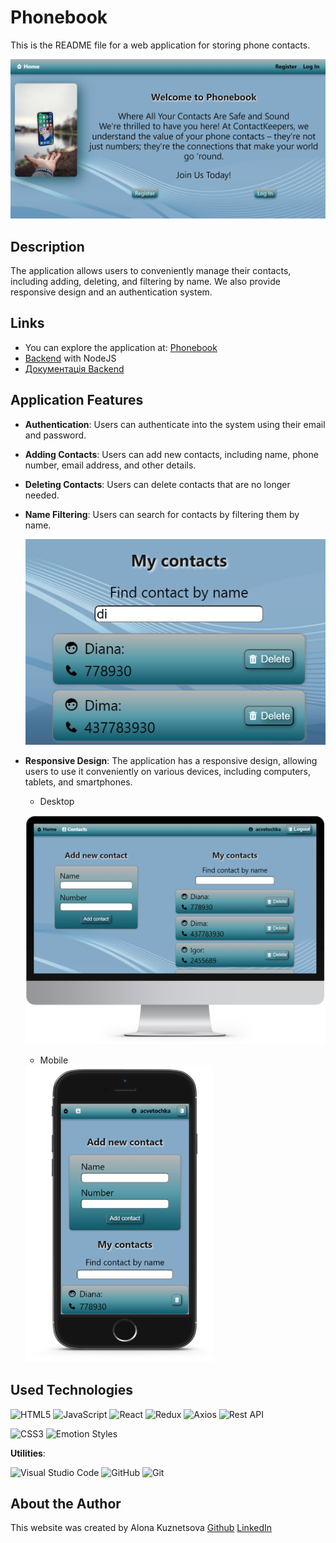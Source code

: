 # Phonebook

This is the README file for a web application for storing phone contacts.

![Home Page of Phonebook](./assets/home-phonebook.png)

## Description

The application allows users to conveniently manage their contacts, including adding, deleting, and filtering by name. We also provide responsive design and an authentication system.

## Links

- You can explore the application at: [Phonebook](https://acvetochka.github.io/Phonebook)
- [Backend](https://github.com/acvetochka/nodejs-rest-api) with NodeJS
- [Документація Backend](https://kuznietsova.org/api-docs/)

## Application Features

- **Authentication**: Users can authenticate into the system using their email and password.

- **Adding Contacts**: Users can add new contacts, including name, phone number, email address, and other details.

- **Deleting Contacts**: Users can delete contacts that are no longer needed.

- **Name Filtering**: Users can search for contacts by filtering them by name.

     <img src="./assets/filter-phonebook.png" width="500">
<!-- ![Filter](./assets/filter-phonebook.png) -->

- **Responsive Design**: The application has a responsive design, allowing users to use it conveniently on various devices, including computers, tablets, and smartphones.

  - Desktop
    
  ![Desktop](./assets/desktop.png)

  - Mobile
    
  <img src="./assets/mobile.png" width="300">
<!-- ![Mobile](./assets/mobile-phonebook.png) -->

## Used Technologies

  ![HTML5](https://img.shields.io/badge/html5-%23E34F26.svg?style=for-the-badge&logo=html5&logoColor=white)
  ![JavaScript](https://img.shields.io/badge/javascript-%23323330.svg?style=for-the-badge&logo=javascript&logoColor=%23F7DF1E)
  ![React](https://img.shields.io/badge/react-%2320232a.svg?style=for-the-badge&logo=react&logoColor=%2361DAFB)
  ![Redux](https://img.shields.io/badge/redux-%23593d88.svg?style=for-the-badge&logo=redux&logoColor=white)
  ![Axios](https://img.shields.io/badge/Axios-5A29E4?style=for-the-badge&logo=axios&logoColor=white)
  ![Rest API](https://img.shields.io/badge/Rest_API-gray?style=for-the-badge)

  ![CSS3](https://img.shields.io/badge/CSS3-1572B6?style=for-the-badge&logo=css3&logoColor=white)
  ![Emotion Styles](https://img.shields.io/badge/Emotion-D26AC2?style=for-the-badge)

 **Utilities**:

   ![Visual Studio Code](https://img.shields.io/badge/Visual%20Studio%20Code-0078d7.svg?style=for-the-badge&logo=visual-studio-code&logoColor=white)
   ![GitHub](https://img.shields.io/badge/github-%23121011.svg?style=for-the-badge&logo=github&logoColor=white)
   ![Git](https://img.shields.io/badge/git-%23F05033.svg?style=for-the-badge&logo=git&logoColor=white)

## About the Author
This website was created by Alona Kuznetsova
[Github](https://github.com/acvetochka)
[LinkedIn](https://www.linkedin.com/in/alona-kuznietsova/)
